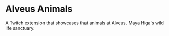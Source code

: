 # Alveus Animals
A Twitch extension that showcases that animals at Alveus, Maya Higa's wild life sanctuary.